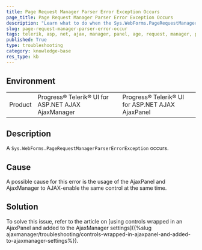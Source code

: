 ```yaml
---
title: Page Request Manager Parser Error Exception Occurs
page_title: Page Request Manager Parser Error Exception Occurs
description: "Learn what to do when the Sys.WebForms.PageRequestManagerParserErrorException error occurs when working with Telerik UI for ASP.NET AJAX."
slug: page-request-manager-parser-error-occur
tags: telerik, asp, net, ajax, manager, panel, age, request, manager, parser, error, exception, occurs
published: True
type: troubleshooting
category: knowledge-base
res_type: kb
---
```


## Environment

<table>
	<tbody>
		<tr>
			<td>Product</td>
			<td>Progress® Telerik® UI for ASP.NET AJAX AjaxManager</td>
			<td>Progress® Telerik® UI for ASP.NET AJAX AjaxPanel</td>
		</tr>
	</tbody>
</table>

## Description

A `Sys.WebForms.PageRequestManagerParserErrorException` occurs.

## Cause  

A possible cause for this error is the usage of the AjaxPanel and AjaxManager to AJAX-enable the same control at the same time. 

## Solution 

To solve this issue, refer to the article on [using controls wrapped in an AjaxPanel and added to the AjaxManager settings]({%slug ajaxmanager/troubleshooting/controls-wrapped-in-ajaxpanel-and-added-to-ajaxmanager-settings%}).
